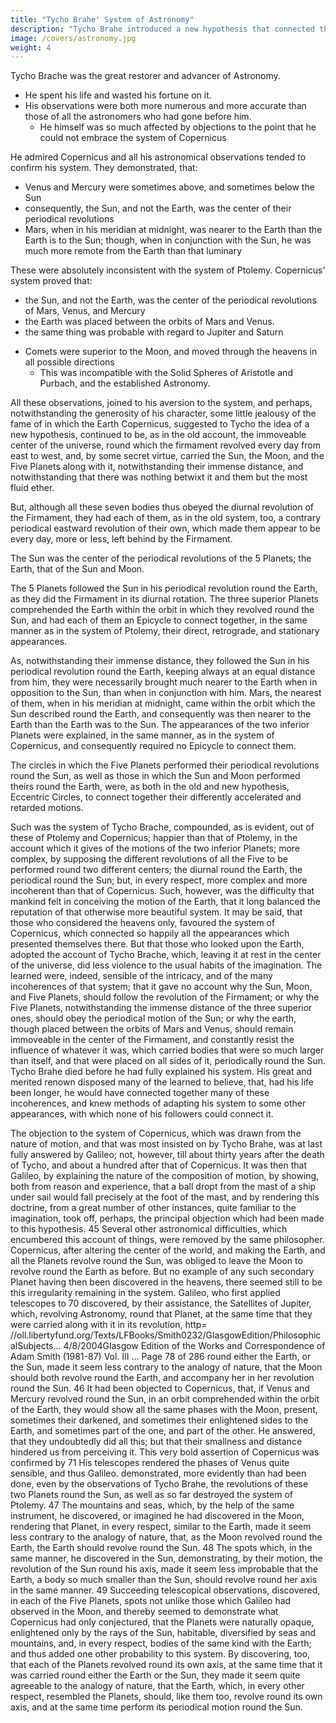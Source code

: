 ```yaml
---
title: "Tycho Brahe' System of Astronomy"
description: "Tycho Brahe introduced a new hypothesis that connected the irregularities in the motions of the Planets"
image: /covers/astronomy.jpg
weight: 4
---
```



Tycho Brache was the great restorer and advancer of Astronomy. 
- He spent his life and wasted his fortune on it.
- His observations were both more numerous and more accurate than those of all the astronomers who had gone before him. 
  - He himself was so much affected by objections to the point that he could not embrace the system of Copernicus

He admired Copernicus and all his astronomical observations tended to confirm his system. They demonstrated, that:
- Venus and Mercury were sometimes above, and sometimes below the Sun
- consequently, the Sun, and not the Earth, was the center of their periodical revolutions
- Mars, when in his meridian at midnight, was nearer to the Earth than the Earth is to the Sun; though, when in conjunction with the Sun, he was much more remote from the Earth than that luminary

These were absolutely inconsistent with the system of Ptolemy. Copernicus' system proved that:
- the Sun, and not the Earth, was the center of the periodical revolutions of Mars, Venus, and Mercury
- the Earth was placed between the orbits of Mars and Venus. 
- the same thing was probable with regard to Jupiter and Saturn
<!-- ; that they, too, revolved round the Sun; and that, therefore, the Sun, if not the center of the universe, was at least, that of the planetary system.  -->
- Comets were superior to the Moon, and moved through the heavens in all possible directions
  - This was incompatible with the Solid Spheres of Aristotle and Purbach, and the established Astronomy.

All these observations, joined to his aversion to the system, and perhaps, notwithstanding the generosity of his character, some little jealousy of the fame of in which the Earth Copernicus, suggested to Tycho the idea of a new hypothesis, continued to be, as in the old account, the immoveable center of the universe, round which the firmament revolved every day from east to west, and, by some secret virtue, carried the Sun, the Moon, and the Five Planets along with it, notwithstanding their immense distance, and notwithstanding that there was nothing betwixt it and them but the most fluid ether. 

But, although all these seven bodies thus obeyed the diurnal revolution of the Firmament, they had each of them, as in the old system, too, a
contrary periodical eastward revolution of their own, which made them appear to be every day, more or less, left behind by the Firmament. 

The Sun was the center of the periodical revolutions of the 5 Planets; the Earth, that of the Sun and Moon. 

The 5 Planets followed the Sun in his periodical revolution round the Earth, as they did the Firmament in its diurnal rotation. The three superior Planets comprehended the Earth within the orbit in which they revolved round the Sun, and had each of them an Epicycle
to connect together, in the same manner as in the system of Ptolemy, their direct, retrograde, and stationary appearances. 

As, notwithstanding their immense distance, they followed the Sun in his periodical revolution round the Earth, keeping always at an
equal distance from him, they were necessarily brought much nearer to the Earth when
in opposition to the Sun, than when in conjunction with him. Mars, the nearest of them,
when in his meridian at midnight, came within the orbit which the Sun described round
the Earth, and consequently was then nearer to the Earth than the Earth was to the
Sun. The appearances of the two inferior Planets were explained, in the same manner,
as in the system of Copernicus, and consequently required no Epicycle to connect them.

The circles in which the Five Planets performed their periodical revolutions round the
Sun, as well as those in which the Sun and Moon performed theirs round the Earth,
were, as both in the old and new hypothesis, Eccentric Circles, to connect together their
differently accelerated and retarded motions.

Such was the system of Tycho Brache, compounded, as is evident, out of these of Ptolemy and Copernicus; happier than that of Ptolemy, in the account which it gives of
the motions of the two inferior Planets; more complex, by supposing the different
revolutions of all the Five to be performed round two different centers; the diurnal round
the Earth, the periodical round the Sun; but, in every respect, more complex and more
incoherent than that of Copernicus. Such, however, was the difficulty that mankind felt
in conceiving the motion of the Earth, that it long balanced the reputation of that
otherwise more beautiful system. It may be said, that those who considered the
heavens only, favoured the system of Copernicus, which connected so happily all the
appearances which presented themselves there. But that those who looked upon the
Earth, adopted the account of Tycho Brache, which, leaving it at rest in the center of the
universe, did less violence to the usual habits of the imagination. The learned were,
indeed, sensible of the intricacy, and of the many incoherences of that system; that it
gave no account why the Sun, Moon, and Five Planets, should follow the revolution of
the Firmament; or why the Five Planets, notwithstanding the immense distance of the
three superior ones, should obey the periodical motion of the Sun; or why the earth,
though placed between the orbits of Mars and Venus, should remain immoveable in the
center of the Firmament, and constantly resist the influence of whatever it was, which
carried bodies that were so much larger than itself, and that were placed on all sides of
it, periodically round the Sun. Tycho Brahe died before he had fully explained his
system. His great and merited renown disposed many of the learned to believe, that,
had his life been longer, he would have connected together many of these incoherences,
and knew methods of adapting his system to some other appearances, with which none
of his followers could connect it.

The objection to the system of Copernicus, which was drawn from the nature of motion, and that was most insisted on by Tycho Brahe, was at last fully answered by Galileo; not, however, till about thirty years after the death of Tycho, and about a hundred after
that of Copernicus. It was then that Galileo, by explaining the nature of the composition
of motion, by showing, both from reason and experience, that a ball dropt from the
mast of a ship under sail would fall precisely at the foot of the mast, and by rendering
this doctrine, from a great number of other instances, quite familiar to the imagination,
took off, perhaps, the principal objection which had been made to this hypothesis.
45
Several other astronomical difficulties, which encumbered this account of things, were
removed by the same philosopher. Copernicus, after altering the center of the world,
and making the Earth, and all the Planets revolve round the Sun, was obliged to leave
the Moon to revolve round the Earth as before. But no example of any such secondary
Planet having then been discovered in the heavens, there seemed still to be this
irregularity remaining in the system. Galileo, who first applied telescopes to
70
discovered, by their assistance, the Satellites of Jupiter, which, revolving
Astronomy,
round that Planet, at the same time that they were carried along with it in its revolution,
http= //oll.libertyfund.org/Texts/LFBooks/Smith0232/GlasgowEdition/PhilosophicalSubjects... 4/8/2004Glasgow Edition of the Works and Correspondence of Adam Smith (1981-87) Vol. III ... Page 78 of 286
round either the Earth, or the Sun, made it seem less contrary to the analogy of nature,
that the Moon should both revolve round the Earth, and accompany her in her
revolution round the Sun.
46
It had been objected to Copernicus, that, if Venus and Mercury revolved round the Sun,
in an orbit comprehended within the orbit of the Earth, they would show all the same
phases with the Moon, present, sometimes their darkened, and sometimes their
enlightened sides to the Earth, and sometimes part of the one, and part of the other. He
answered, that they undoubtedly did all this; but that their smallness and distance
hindered us from perceiving it. This very bold assertion of Copernicus was confirmed by
71
His telescopes rendered the phases of Venus quite sensible, and thus
Galileo.
demonstrated, more evidently than had been done, even by the observations of Tycho
Brahe, the revolutions of these two Planets round the Sun, as well as so far destroyed
the system of Ptolemy.
47
The mountains and seas, which, by the help of the same instrument, he discovered, or
imagined he had discovered in the Moon, rendering that Planet, in every respect, similar
to the Earth, made it seem less contrary to the analogy of nature, that, as the Moon
revolved round the Earth, the Earth should revolve round the Sun.
48
The spots which, in the same manner, he discovered in the Sun, demonstrating, by their
motion, the revolution of the Sun round his axis, made it seem less improbable that the
Earth, a body so much smaller than the Sun, should revolve round her axis in the same
manner.
49
Succeeding telescopical observations, discovered, in each of the Five Planets, spots not
unlike those which Galileo had observed in the Moon, and thereby seemed to
demonstrate what Copernicus had only conjectured, that the Planets were naturally
opaque, enlightened only by the rays of the Sun, habitable, diversified by seas and
mountains, and, in every respect, bodies of the same kind with the Earth; and thus
added one other probability to this system. By discovering, too, that each of the Planets
revolved round its own axis, at the same time that it was carried round either the Earth
or the Sun, they made it seem quite agreeable to the analogy of nature, that the Earth,
which, in every other respect, resembled the Planets, should, like them too, revolve
round its own axis, and at the same time perform its periodical motion round the Sun.


